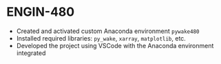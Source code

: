 # ENGIN-480

- Created and activated custom Anaconda environment `pywake480`
- Installed required libraries: `py_wake`, `xarray`, `matplotlib`, etc.
- Developed the project using VSCode with the Anaconda environment integrated
